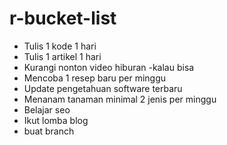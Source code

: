 # r-bucket-list
- Tulis 1 kode 1 hari
- Tulis 1 artikel 1 hari
- Kurangi nonton video hiburan -kalau bisa
- Mencoba 1 resep baru per minggu
- Update pengetahuan software terbaru
- Menanam tanaman minimal 2 jenis per minggu
- Belajar seo
- Ikut lomba blog
- buat branch
